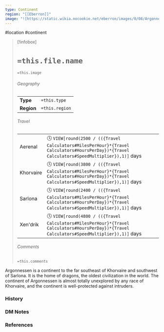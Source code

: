 ```yaml
---
type: Continent
region: "[[Eberron]]"
image: "![https://static.wikia.nocookie.net/eberron/images/0/08/Argonnessen.jpg/revision/latest?cb=20210104165529|250](https://static.wikia.nocookie.net/eberron/images/0/08/Argonnessen.jpg/revision/latest?cb=20210104165529)"
---
```


 #location #continent 

> [!infobox]
> # `=this.file.name`
> `=this.image`
> ###### Geography
> |  |  |
> | ---- | ---- |
> | **Type** | `=this.type` |
> | **Region** | `=this.region` |
> ###### Travel
> |  |  |
> | ---- | ---- |
> | Aerenal | 🕓 `VIEW[round(2500 / (({Travel Calculators#MilesPerHour}*{Travel Calculators#HoursPerDay})*{Travel Calculators#SpeedMultiplier}),1)]` days |
> | Khorvaire | 🕓 `VIEW[round(3800 / (({Travel Calculators#MilesPerHour}*{Travel Calculators#HoursPerDay})*{Travel Calculators#SpeedMultiplier}),1)]` days |
> | Sarlona | 🕓 `VIEW[round(2400 / (({Travel Calculators#MilesPerHour}*{Travel Calculators#HoursPerDay})*{Travel Calculators#SpeedMultiplier}),1)]` days |
> | Xen'drik | 🕓 `VIEW[round(4800 / (({Travel Calculators#MilesPerHour}*{Travel Calculators#HoursPerDay})*{Travel Calculators#SpeedMultiplier}),1)]` days |
> ###### Comments
> `=this.comments`

Argonnessen is a continent to the far southeast of Khorvaire and southwest of Sarlona. It is the home of dragons, the oldest civilization in the world. The continent of Argonnessen is almost totally unexplored by any race of Khorvaire, and the continent is well-protected against intruders.

### History



### DM Notes



### References
